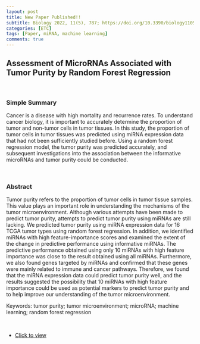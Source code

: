 ```yaml
---
layout: post
title: New Paper Published!!
subtitle: Biology 2022, 11(5), 787; https://doi.org/10.3390/biology11050787
categories: [ETC]
tags: [Paper, miRNA, machine learning]
comments: true
---
```


## Assessment of MicroRNAs Associated with Tumor Purity by Random Forest Regression

<br/>

### Simple Summary
Cancer is a disease with high mortality and recurrence rates. 
To understand cancer biology, it is important to accurately determine the proportion of tumor and non-tumor cells in tumor tissues. 
In this study, the proportion of tumor cells in tumor tissues was predicted using miRNA expression data that had not been sufficiently studied before. 
Using a random forest regression model, the tumor purity was predicted accurately, and subsequent investigations into the association between the informative microRNAs and tumor purity could be conducted.

<br/>

### Abstract
Tumor purity refers to the proportion of tumor cells in tumor tissue samples. 
This value plays an important role in understanding the mechanisms of the tumor microenvironment. 
Although various attempts have been made to predict tumor purity, attempts to predict tumor purity using miRNAs are still lacking. 
We predicted tumor purity using miRNA expression data for 16 TCGA tumor types using random forest regression. 
In addition, we identified miRNAs with high feature-importance scores and examined the extent of the change in predictive performance using informative miRNAs. 
The predictive performance obtained using only 10 miRNAs with high feature importance was close to the result obtained using all miRNAs. 
Furthermore, we also found genes targeted by miRNAs and confirmed that these genes were mainly related to immune and cancer pathways. 
Therefore, we found that the miRNA expression data could predict tumor purity well, and the results suggested the possibility that 10 miRNAs with high feature importance could be used as potential markers to predict tumor purity and to help improve our understanding of the tumor microenvironment.

Keywords: tumor purity; tumor microenvironment; microRNA; machine learning; random forest regression

<br/>

  * [Click to view](https://www.mdpi.com/2079-7737/11/5/787) 
